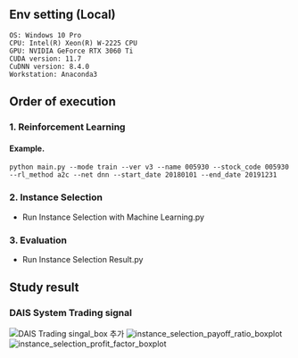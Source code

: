 
## Env setting (Local)
```
OS: Windows 10 Pro
CPU: Intel(R) Xeon(R) W-2225 CPU
GPU: NVIDIA GeForce RTX 3060 Ti
CUDA version: 11.7
CuDNN version: 8.4.0
Workstation: Anaconda3
```

## Order of execution
### 1. Reinforcement Learning 
#### Example.
```
python main.py --mode train --ver v3 --name 005930 --stock_code 005930 --rl_method a2c --net dnn --start_date 20180101 --end_date 20191231
```

### 2. Instance Selection 
- Run Instance Selection with Machine Learning.py

### 3. Evaluation 
- Run Instance Selection Result.py
  
## Study result
### DAIS System Trading signal 
![DAIS Trading singal_box 추가](https://github.com/pmsk98/DAIS-System/assets/45275607/c0bd0487-b12f-412e-b3ab-5a94f6a7d88f)
![instance_selection_payoff_ratio_boxplot](https://github.com/pmsk98/DAIS-System/assets/45275607/7b19aebf-3293-4fdd-8942-3a771cb6be85)
![instance_selection_profit_factor_boxplot](https://github.com/pmsk98/DAIS-System/assets/45275607/0f367ab8-8f8f-4925-a206-ed5cc76c0b01)
